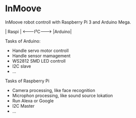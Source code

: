 # InMoove
InMoove robot controll with Raspberry Pi 3 and Arduino Mega.

        
  | Raspi | <---I²C---> |Arduino|  
    


Tasks of Arduino:
- Handle servo motor controll
- Handle sensor mamagement
- WS2812 SMD LED controll
- I2C slave
- ...

Tasks of Raspberry Pi
- Camera processing, like face recognition
- Microphon processing, like sound source lokation
- Run Alexa or Google 
- I2C Master
- ...


